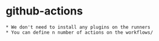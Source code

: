 # github-actions

    * We don't need to install any plugins on the runners
    * You can define n number of actions on the workflows/
    